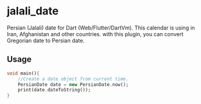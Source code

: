 # jalali_date

Persian (Jalali) date for Dart (Web/Flutter/DartVm).
This calendar is using in Iran, Afghanistan and other countries. with this plugin, you can convert Gregorian date to Persian date.

## Usage
````dart
void main(){
    //Create a date object from current time.
    PersianDate date = new PersianDate.now();
    print(date.dateToString());
}
````